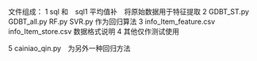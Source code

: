 文件组成：
1 sql 和　sql1 平均值补　将原始数据用于特征提取
2 GDBT_ST.py 
  GDBT_all.py
  RF.py
  SVR.py
  作为回归算法
3 info_Item_feature.csv
  info_Item_store.csv
  数据格式说明
4 其他仅作测试使用

5 cainiao_qin.py　为另外一种回归方法



